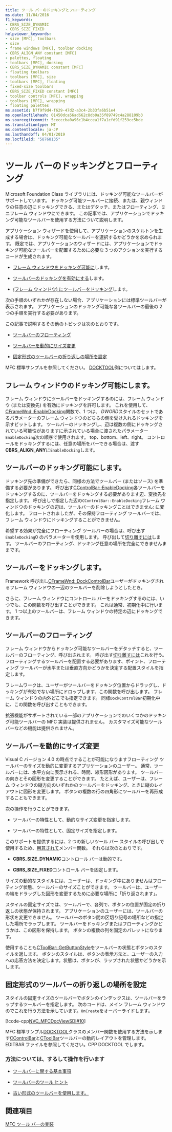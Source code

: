 ```yaml
---
title: ツール バーのドッキングとフローティング
ms.date: 11/04/2016
f1_keywords:
- CBRS_SIZE_DYNAMIC
- CBRS_SIZE_FIXED
helpviewer_keywords:
- size [MFC], toolbars
- size
- frame windows [MFC], toolbar docking
- CBRS_ALIGN_ANY constant [MFC]
- palettes, floating
- toolbars [MFC], docking
- CBRS_SIZE_DYNAMIC constant [MFC]
- floating toolbars
- toolbars [MFC], size
- toolbars [MFC], floating
- fixed-size toolbars
- CBRS_SIZE_FIXED constant [MFC]
- toolbar controls [MFC], wrapping
- toolbars [MFC], wrapping
- floating palettes
ms.assetid: b7f9f9d4-f629-47d2-a3c4-2b33fa6b51e4
ms.openlocfilehash: 01450dca56ad662c8db0a35f89749c4a288109b3
ms.sourcegitcommit: 5cecccba0a96c1b4ccea1f7a1cfd91f259cc5bde
ms.translationtype: MT
ms.contentlocale: ja-JP
ms.lasthandoff: 04/01/2019
ms.locfileid: "58768135"
---
```

# <a name="docking-and-floating-toolbars"></a>ツール バーのドッキングとフローティング

Microsoft Foundation Class ライブラリには、ドッキング可能なツールバーがサポートしています。 ドッキング可能ツールバーに接続、または、親ウィンドウの任意の辺にドッキングできる、またはデタッチ、またはフローティング、ミニフレーム ウィンドウにできます。 この記事では、アプリケーションでドッキング可能なツールバーを使用する方法について説明します。

アプリケーション ウィザードを使用して、アプリケーションのスケルトンを生成する場合は、ドッキング可能なツールバーを選択するかどうかを求められます。 既定では、アプリケーションのウィザードには、アプリケーションでドッキング可能なツールバーを配置するために必要な 3 つのアクションを実行するコードが生成されます。

- [フレーム ウィンドウをドッキング可能に](#_core_enabling_docking_in_a_frame_window)します。

- [ツールバーのドッキングを有効にする](#_core_enabling_docking_for_a_toolbar)します。

- [(フレーム ウィンドウ) にツールバーをドッキング](#_core_docking_the_toolbar)します。

次の手順のいずれかが存在しない場合、アプリケーションには標準ツールバーが表示されます。 アプリケーションのドッキング可能な各ツールバーの最後の 2 つの手順を実行する必要があります。

この記事で説明するその他のトピックは次のとおりです。

- [ツールバーのフローティング](#_core_floating_the_toolbar)

- [ツールバーを動的にサイズ変更](#_core_dynamically_resizing_the_toolbar)

- [固定形式のツールバーの折り返しの場所を設定](#_core_setting_wrap_positions_for_a_fixed_style_toolbar)

MFC 標準サンプルを参照してください。 [DOCKTOOL](../overview/visual-cpp-samples.md)例についてはします。

##  <a name="_core_enabling_docking_in_a_frame_window"></a> フレーム ウィンドウのドッキング可能にします。

フレーム ウィンドウにツールバーをドッキングするのには、フレーム ウィンドウ (または変換先) を有効にドッキングを許可します。 これを使用して、 [CFrameWnd::EnableDocking](../mfc/reference/cframewnd-class.md#enabledocking)関数で、1 つは、 *DWORD*スタイルのセットであるパラメーターのフレーム ウィンドウのどちらの側を受け入れるドッキングを示すビットします。 ツールバーのドッキングし、辺は複数の側にドッキングされている可能性がありますに示されている場合に渡されたパラメーター`EnableDocking`次の順序で使用されます。 top、bottom、left、right。 コントロールをドッキングするには、任意の場所をバーできる場合は、渡す**CBRS_ALIGN_ANY**に`EnableDocking`します。

##  <a name="_core_enabling_docking_for_a_toolbar"></a> ツールバーのドッキング可能にします。

ドッキング先の準備ができたら、同様の方法でツールバー (またはソース) を準備する必要があります。 呼び出す[CControlBar::EnableDocking](../mfc/reference/ccontrolbar-class.md#enabledocking)各ツールバーをドッキングするのに、ツールバーをドッキングする必要があります辺、変換先を指定します。 呼び出しで指定した辺の`CControlBar::EnableDocking`フレーム ウィンドウのドッキングの辺は、ツールバーのドッキングことはできません: に変化します。 フロートされましたが、その保持フローティング ツールバーでは、フレーム ウィンドウにドッキングすることができません。

希望する効果が完全にフローティング ツールバーの場合は、呼び出す`EnableDocking`0 のパラメーターを使用します。 呼び出して[切り離すには](../mfc/reference/cframewnd-class.md#floatcontrolbar)します。 ツールバーのフローティング、ドッキング任意の場所を完全にできませんままです。

##  <a name="_core_docking_the_toolbar"></a> ツールバーをドッキングします。

Framework 呼び出し[CFrameWnd::DockControlBar](../mfc/reference/cframewnd-class.md#dockcontrolbar)ユーザーがドッキングされるフレーム ウィンドウの一辺のツールバーを削除しようとしたとき。

さらに、フレーム ウィンドウにコントロール バーをドッキングするのには、いつでも、この関数を呼び出すことができます。 これは通常、初期化中に行います。 1 つ以上のツールバーは、フレーム ウィンドウの特定の辺にドッキングできます。

##  <a name="_core_floating_the_toolbar"></a> ツールバーのフローティング

フレーム ウィンドウからドッキング可能なツールバーをデタッチすると、ツールバーのフローティング、呼び出されます。 呼び出す[切り離すには](../mfc/reference/cframewnd-class.md#floatcontrolbar)これを行う。 フローティングするツールバーを配置する必要があります、ポイント、フローティング ツールバーが水平または垂直方向かどうかを決定する配置スタイルを指定します。

フレームワークは、ユーザーがツールバーをドッキング位置からドラッグし、ドッキングが有効でない場所にドロップします、この関数を呼び出します。 フレーム ウィンドウの内外どこでも指定できます。 同様`DockControlBar`初期化中に、この関数を呼び出すこともできます。

拡張機能がサポートされている一部のアプリケーションでのいくつかのドッキング可能ツールバーの MFC 実装は提供されません。 カスタマイズ可能なツールバーなどの機能は提供されません。

##  <a name="_core_dynamically_resizing_the_toolbar"></a> ツールバーを動的にサイズ変更

Visual C バージョン 4.0 の時点ですることが可能になりますフローティング ツールバーのサイズを動的に変更するアプリケーションのユーザー。 通常、ツールバーには、水平方向に表示される、時間、線形図形があります。 ツールバーの向きとその図形を変更することができます。 たとえば、ユーザーは、フレーム ウィンドウの縦方向のいずれかのツールバーをドッキング、ときに縦のレイアウトに図形を変更します。 ボタンの複数の行の四角形にツールバーを再形成することもできます。

次の操作を行うことができます。

- ツールバーの特性として、動的なサイズ変更を指定します。

- ツールバーの特性として、固定サイズを指定します。

このサポートを提供するには、2 つの新しいツール バー スタイルの呼び出しで使用するため、[用意されて](../mfc/reference/ctoolbar-class.md#create)メンバー関数。 それらは次のとおりです。

- **CBRS_SIZE_DYNAMIC**コントロール バーは動的です。

- **CBRS_SIZE_FIXED**コントロール バーを固定します。

サイズの動的なスタイルには、ユーザーは、ドッキング中にありませんはフローティング状態、ツールバーのサイズことができます。 ツールバーは、ユーザーの端をドラッグした図形を変更するために必要な場所に「折り返されます」。

スタイルの固定サイズでは、ツールバーで、各列で、ボタンの位置が固定の折り返しの状態が保持されます。 アプリケーションのユーザーには、ツールバーの形状を変更できません。 ツールバーのボタン間の区切り記号の場所などの指定した場所でラップします。 ツールバーをドッキングまたはフローティングかどうかは、この図形を保持します。 ボタンの複数の列を固定のパレットになります。

使用することも[CToolBar::GetButtonStyle](../mfc/reference/ctoolbar-class.md#getbuttonstyle)をツールバーの状態とボタンのスタイルを返します。 ボタンのスタイルは、ボタンの表示方法と、ユーザーの入力への応答方法を決定します。状態は、ボタンが、ラップされた状態かどうかを示します。

##  <a name="_core_setting_wrap_positions_for_a_fixed_style_toolbar"></a> 固定形式のツールバーの折り返しの場所を設定

スタイルの固定サイズのツールバーでボタンのインデックスは、ツールバーをラップするツールバーを指定します。 次のコードは、メイン フレーム ウィンドウのでこれを行う方法を示しています。`OnCreate`をオーバーライドします。

[!code-cpp[NVC_MFCDocViewSDI#10](../mfc/codesnippet/cpp/docking-and-floating-toolbars_1.cpp)]

MFC 標準サンプル[DOCKTOOL](../overview/visual-cpp-samples.md)クラスのメンバー関数を使用する方法を示します[CControlBar](../mfc/reference/ccontrolbar-class.md)と[CToolBar](../mfc/reference/ctoolbar-class.md)ツールバーの動的レイアウトを管理します。 EDITBAR ファイルを参照してください。CPP DOCKTOOL でします。

### <a name="what-do-you-want-to-know-more-about"></a>方法については、するして操作を行います

- [ツールバーに関する基本事項](../mfc/toolbar-fundamentals.md)

- [ツールバーのツール ヒント](../mfc/toolbar-tool-tips.md)

- [古い形式のツールバーを使用します。](../mfc/using-your-old-toolbars.md)

## <a name="see-also"></a>関連項目

[MFC ツール バーの実装](../mfc/mfc-toolbar-implementation.md)
